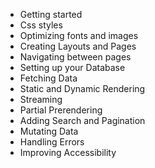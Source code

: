 - Getting started
- Css styles
- Optimizing fonts and images
- Creating Layouts and Pages
- Navigating between pages
- Setting up your Database
- Fetching Data
- Static and Dynamic Rendering
- Streaming
- Partial Prerendering
- Adding Search and Pagination
- Mutating Data 
- Handling Errors
- Improving Accessibility